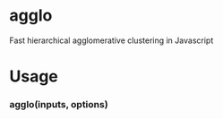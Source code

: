 # agglo
Fast hierarchical agglomerative clustering in Javascript

# Usage

### agglo(inputs, options)
